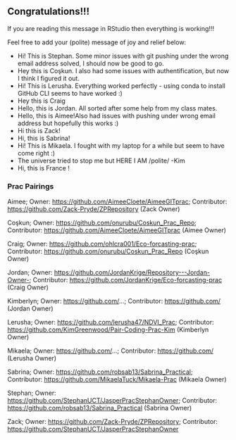 ## Congratulations!!!

If you are reading this message in RStudio then everything is working!!!

Feel free to add your (polite) message of joy and relief below:

- Hi! This is Stephan. Some minor issues with git pushing under the wrong email address solved, I should now be good to go.
- Hey this is Coşkun. I also had some issues with authentification, but now I think I figured it out. 
- Hi! This is Lerusha. Everything worked perfectly - using conda to install GitHub CLI seems to have worked :) 
- Hey this is Craig
- Hello, this is Jordan.  All sorted after some help from my class mates. 
- Hello, this is Aimee!Also had issues with pushing under wrong email address but hopefully this works :) 
- Hi this is Zack!
- Hi, this is Sabrina! 
- Hi! This is Mikaela. I fought with my laptop for a while but seem to have come right :)
- The universe tried to stop me but HERE I AM /polite/ -Kim 
- Hi, this is France !


### Prac Pairings

Aimee; Owner: https://github.com/AimeeCloete/AimeeGITprac; Contributor: https://github.com/Zack-Pryde/ZPRepository (Zack Owner)

Coşkun; Owner: https://github.com/onurubu/Coskun_Prac_Repo; Contributor: https://github.com/AimeeCloete/AimeeGITprac (Aimee Owner)

Craig; Owner: https://github.com/ohlcra001/Eco-forcasting-prac; Contributor: https://github.com/onurubu/Coskun_Prac_Repo (Coşkun Owner)

Jordan; Owner: https://github.com/JordanKrige/Repository---Jordan-Owner-; Contributor: https://github.com/JordanKrige/Eco-forcasting-prac (Craig Owner)

Kimberlyn; Owner: https://github.com/...; Contributor: https://github.com/ (Jordan Owner)

Lerusha; Owner: https://github.com/lerusha47/NDVI_Prac; Contributor: https://github.com/KimGreenwood/Pair-Coding-Prac-Kim (Kimberlyn Owner)

Mikaela; Owner: https://github.com/...; Contributor: https://github.com/ (Lerusha Owner)

Sabrina; Owner: https://github.com/robsab13/Sabrina_Practical; Contributor: https://github.com/MikaelaTuck/Mikaela-Prac (Mikaela Owner)

Stephan; Owner: https://github.com/StephanUCT/JasperPracStephanOwner; Contributor: https://github.com/robsab13/Sabrina_Practical (Sabrina Owner)

Zack; Owner: https://github.com/Zack-Pryde/ZPRepository; Contributor: https://github.com/StephanUCT/JasperPracStephanOwner

